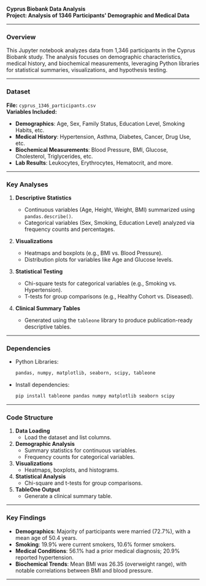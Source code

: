 **Cyprus Biobank Data Analysis**  
**Project: Analysis of 1346 Participants' Demographic and Medical Data**  

---

### **Overview**  
This Jupyter notebook analyzes data from 1,346 participants in the Cyprus Biobank study. The analysis focuses on demographic characteristics, medical history, and biochemical measurements, leveraging Python libraries for statistical summaries, visualizations, and hypothesis testing.

---

### **Dataset**  
**File:** `cyprus_1346_participants.csv`  
**Variables Included:**  
- **Demographics**: Age, Sex, Family Status, Education Level, Smoking Habits, etc.  
- **Medical History**: Hypertension, Asthma, Diabetes, Cancer, Drug Use, etc.  
- **Biochemical Measurements**: Blood Pressure, BMI, Glucose, Cholesterol, Triglycerides, etc.  
- **Lab Results**: Leukocytes, Erythrocytes, Hematocrit, and more.  

---

### **Key Analyses**  
1. **Descriptive Statistics**  
   - Continuous variables (Age, Height, Weight, BMI) summarized using `pandas.describe()`.  
   - Categorical variables (Sex, Smoking, Education Level) analyzed via frequency counts and percentages.  

2. **Visualizations**  
   - Heatmaps and boxplots (e.g., BMI vs. Blood Pressure).  
   - Distribution plots for variables like Age and Glucose levels.  

3. **Statistical Testing**  
   - Chi-square tests for categorical variables (e.g., Smoking vs. Hypertension).  
   - T-tests for group comparisons (e.g., Healthy Cohort vs. Diseased).  

4. **Clinical Summary Tables**  
   - Generated using the `tableone` library to produce publication-ready descriptive tables.  

---

### **Dependencies**  
- Python Libraries:  
  ```bash
  pandas, numpy, matplotlib, seaborn, scipy, tableone
  ```  
- Install dependencies:  
  ```bash
  pip install tableone pandas numpy matplotlib seaborn scipy
  ```

---

### **Code Structure**  
1. **Data Loading**  
   - Load the dataset and list columns.  
2. **Demographic Analysis**  
   - Summary statistics for continuous variables.  
   - Frequency counts for categorical variables.  
3. **Visualizations**  
   - Heatmaps, boxplots, and histograms.  
4. **Statistical Analysis**  
   - Chi-square and t-tests for group comparisons.  
5. **TableOne Output**  
   - Generate a clinical summary table.  

---

### **Key Findings**  
- **Demographics**: Majority of participants were married (72.7%), with a mean age of 50.4 years.  
- **Smoking**: 19.9% were current smokers, 10.6% former smokers.  
- **Medical Conditions**: 56.1% had a prior medical diagnosis; 20.9% reported hypertension.  
- **Biochemical Trends**: Mean BMI was 26.35 (overweight range), with notable correlations between BMI and blood pressure.  

---
